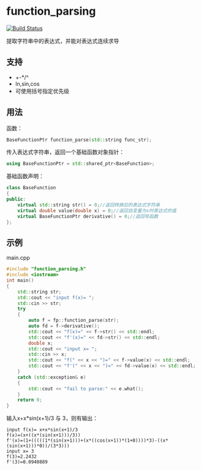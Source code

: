 # function_parsing

[![Build Status](https://travis-ci.com/cildhdi/function_parsing.svg?branch=master)](https://travis-ci.com/cildhdi/function_parsing)

提取字符串中的表达式，并能对表达式连续求导


## 支持

- +-*/^
- ln,sin,cos
- 可使用括号指定优先级

## 用法

函数：

```c++
BaseFunctionPtr function_parse(std::string func_str);
```

传入表达式字符串，返回一个基础函数对象指针：

```c++
using BaseFunctionPtr = std::shared_ptr<BaseFunction>;
```

基础函数声明：

```c++
class BaseFunction
{
public:
	virtual std::string str() = 0;//返回转换后的表达式字符串
	virtual double value(double x) = 0;//返回自变量为x时表达式的值
	virtual BaseFunctionPtr derivative() = 0;//返回导函数
};
```



## 示例

main.cpp  

```c++
#include "function_parsing.h"
#include <iostream>
int main()
{
	std::string str;
	std::cout << "input f(x)= ";
	std::cin >> str;
	try
	{
		auto f = fp::function_parse(str);
		auto fd = f->derivative();
		std::cout << "f(x)=" << f->str() << std::endl;
		std::cout << "f'(x)=" << fd->str() << std::endl;
		double x;
		std::cout << "input x= ";
		std::cin >> x;
		std::cout << "f(" << x << ")=" << f->value(x) << std::endl;
		std::cout << "f'(" << x << ")=" << fd->value(x) << std::endl;
	}
	catch (std::exception& e)
	{
		std::cout << "fail to parse:" << e.what();
	}
	return 0;
}
```

输入x+x*sin(x+1)/3 与 3，则有输出：

```
input f(x)= x+x*sin(x+1)/3
f(x)=(x+((x*(sin(x+1)))/3))
f'(x)=(1+(((((1*(sin(x+1)))+(x*((cos(x+1))*(1+0))))*3)-((x*(sin(x+1)))*0))/(3*3)))
input x= 3
f(3)=2.2432
f'(3)=0.0940889
```

